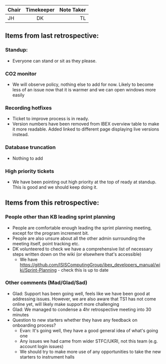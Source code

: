 | Chair      | Timekeeper | Note Taker |
| :--------   | :---------: | ----------: |
| JH | DK | TL |

## Items from last retrospective:

### Standup: 
- Everyone can stand or sit as they please.

### CO2 monitor
- We will observe policy, nothing else to add for now. Likely to become less of an issue now that it is warmer and we can open windows more easily

### Recording hotfixes
- Ticket to improve process is in ready. 
- Version numbers have been removed from IBEX overview table to make it more readable. Added linked to different page displaying live versions instead.

### Database truncation
- Nothing to add

### High priority tickets
- We have been pointing out high priority at the top of ready at standup. This is good and we should keep doing it.

## Items from this retrospective:

### People other than KB leading sprint planning
- People are comfortable enough leading the sprint planning meeting, except for the program increment bit.
- People are also unsure about all the other admin surrounding the meeting itself, point tracking etc.
- DK volunteered to check we have a comprehensive list of necessary steps written down on the wiki (or elsewhere that's accessible)
    - We have https://github.com/ISISComputingGroup/ibex_developers_manual/wiki/Sprint-Planning - check this is up to date

### Other comments (Mad/Glad/Sad)
- Glad: Support has been going well, feels like we have been good at addressing issues. However, we are also aware that TS1 has not come online yet, will likely make support more challenging
- Glad: We managed to condense a 4hr retrospective meeting into 30 minutes
- Question to new starters whether they have any feedback on onboarding process? 
    - Evan: It's going well, they have a good general idea of what's going one
    - Any issues we had came from wider STFC/UKRI, not this team (e.g. account login issues)
    - We should try to make more use of any opportunities to take the new starters to instrument halls